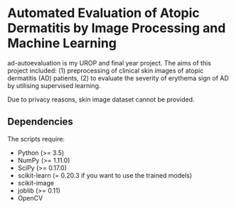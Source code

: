 # Automated Evaluation of Atopic Dermatitis by Image Processing and Machine Learning
ad-autoevaluation is my UROP and final year project. The aims of this project included: (1) preprocessing of clinical skin images of atopic dermatitis (AD) patients, (2) to evaluate the severity of erythema sign of AD by utilising supervised learning.

Due to privacy reasons, skin image dataset cannot be provided.

## Dependencies
The scripts require:
* Python (>= 3.5)
* NumPy (>= 1.11.0)
* SciPy (>= 0.17.0)
* scikit-learn (= 0.20.3 if you want to use the trained models)
* scikit-image
* joblib (>= 0.11)
* OpenCV
